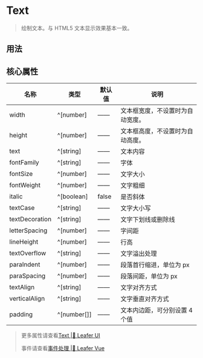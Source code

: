 <script setup lang="ts">
import code from './../app/leaferApp.vue?raw'
</script>
# Text
>
> 绘制文本。与 HTML5 文本显示效果基本一致。
>

## 用法

<Repl :code />

## 核心属性

| 名称 | 类型 | 默认值 | 说明 |
| --- | --- | --- | --- |
| width | ^[number] | —— | 文本框宽度，不设置时为自动宽度。 |
| height | ^[number] | —— | 文本框高度，不设置时为自动高度。 |
| text | ^[string] | —— | 文本内容 |
| fontFamily | ^[string] | —— | 字体 |
| fontSize | ^[number] | —— | 文字大小 |
| fontWeight | ^[number] | —— | 文字粗细 |
| italic | ^[boolean] | false | 是否斜体 |
| textCase | ^[string] | —— | 文字大小写 |
| textDecoration | ^[string] | —— | 文字下划线或删除线 |
| letterSpacing | ^[number] | —— | 字间距 |
| lineHeight | ^[number] | —— | 行高 |
| textOverflow | ^[string] | —— | 文字溢出处理 |
| paraIndent | ^[number] | —— | 段落首行缩进，单位为 px |
| paraSpacing | ^[number] | —— | 段落间距，单位为 px |
| textAlign | ^[string] | —— | 文字对齐方式 |
| verticalAlign | ^[string] | —— | 文字垂直对齐方式 |
| padding | ^[number[]] | —— | 文本内边距，可分别设置 4 个值 |

> 更多属性请查看[Text |🌿 Leafer UI](https://www.leaferjs.com/ui/reference/display/Text.html)
>
> 事件请查看[事件处理 |🌿 Leafer Vue](/guide/events/events)
